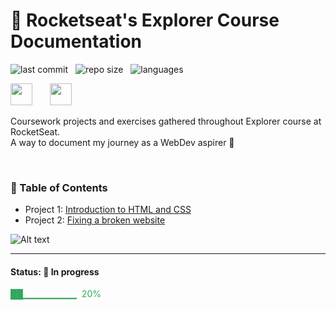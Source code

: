 # 🚀 Rocketseat's Explorer Course Documentation

![last commit](https://img.shields.io/github/last-commit/matheusberg/rocketseat-explorer?color=blue 'last commit') &nbsp; ![repo size](https://img.shields.io/github/repo-size/matheusberg/rocketseat-explorer?color=green 'repo size') &nbsp; ![languages](https://img.shields.io/github/languages/count/matheusberg/rocketseat-explorer?color=orange 'languages') &nbsp; 
<br/>

<img src="https://www.rocketseat.com.br/_next/image?url=%2Fassets%2Flogos%2Frocketseat.svg&w=256&q=100" height="35">&nbsp;&nbsp;&nbsp;&nbsp;&nbsp;&nbsp; <img src="https://www.rocketseat.com.br/_next/image?url=%2Fassets%2Flogos%2Fexplorer.svg&w=256&q=75" height="35">&nbsp;

Coursework projects and exercises gathered throughout Explorer course at RocketSeat.  
A way to document my journey as a WebDev aspirer 🚀

<br/>

### 📌 Table of Contents

- Project 1: [Introduction to HTML and CSS](https://github.com/matheusberg/rocketseat-explorer/tree/main/project-01)
- Project 2: [Fixing a broken website](https://github.com/matheusberg/rocketseat-explorer/tree/main/project-02)

![Alt text](https://raw.githubusercontent.com/matheusberg/rocketseat-explorer/main/project_slide.gif "Slide Show - Screenshots from projects")

---
#### Status: 🚧 In progress

<p style="color:#32a85d"> ██▁▁▁▁▁▁▁▁ &nbsp;20% </p>
